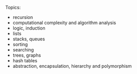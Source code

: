 Topics: 
- recursion
- computational complexity and algorithm analysis
- logic, induction
- lists 
- stacks, queues
- sorting
- searching
- trees, graphs
- hash tables
- abstraction, encapsulation, hierarchy and polymorphism
